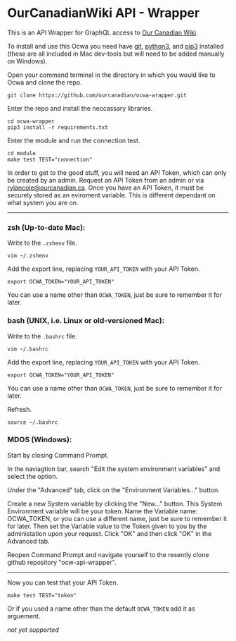 # OurCanadianWiki API - Wrapper

This is an API Wrapper for GraphQL access to [Our Canadian Wiki](https://wiki.ourcanadian.ca).

To install and use this Ocwa you need have [git](https://git-scm.com/downloads), [python3](https://www.python.org/downloads/), and [pip3](https://vgkits.org/blog/pip3-windows-howto/) installed (these are all included in Mac dev-tools but will need to be added manually on Windows).


Open your command terminal in the directory in which you would like to Ocwa and clone the repo.
```
git clone https://github.com/ourcanadian/ocwa-wrapper.git
```

Enter the repo and install the neccassary libraries.
```
cd ocwa-wrapper
pip3 install -r requirements.txt
```

Enter the module and run the connection test.
```
cd module
make test TEST="connection"
```

In order to get to the good stuff, you will need an API Token, which can only be created by an admin. Request an API Token from an admin or via rylancole@ourcanadian.ca. Once you have an API Token, it must be securely stored as an eviroment variable. This is different dependant on what system you are on.

---

### zsh (Up-to-date Mac):
Write to the ```.zshenv``` file.
```
vim ~/.zshenv
```

Add the export line, replacing ```YOUR_API_TOKEN``` with your API Token.
```
export OCWA_TOKEN="YOUR_API_TOKEN"
```
You can use a name other than ```OCWA_TOKEN```, just be sure to remember it for later.

### bash (UNIX, i.e. Linux or old-versioned Mac):
Write to the ```.bashrc``` file.
```
vim ~/.bashrc
```

Add the export line, replacing ```YOUR_API_TOKEN``` with your API Token.
```
export OCWA_TOKEN="YOUR_API_TOKEN"
```
You can use a name other than ```OCWA_TOKEN```, just be sure to remember it for later.

Refresh.
```
source ~/.bashrc
```

### MDOS (Windows):

Start by closing Command Prompt.

In the naviagtion bar, search "Edit the system environment variables" and select the option.

Under the "Advanced" tab, click on the "Environment Variables..." button.

Create a new System variable by clicking the "New..." button. This System Environment variable will be your token. Name the Variable name: OCWA_TOKEN, or you can use a different name, just be sure to remember it for later. Then set the Variable value to the Token given to you by the administation upon your request.
Click "OK" and then click "OK" in the Advanced tab.

Reopen Command Prompt and navigate yourself to the resently clone github repository "ocw-api-wrapper".

---


Now you can test that your API Token.
```
make test TEST="token"
```
Or if you used a name other than the default ```OCWA_TOKEN``` add it as arguement.

_not yet supported_





